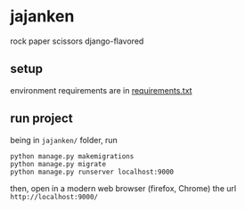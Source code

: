 # jajanken

rock paper scissors django-flavored

## setup

environment requirements are in [requirements.txt](jajanken/requirements.txt)

## run project

being in `jajanken/` folder, run

```shell
python manage.py makemigrations
python manage.py migrate
python manage.py runserver localhost:9000
```

then, open in a modern web browser (firefox, Chrome) the url
`http://localhost:9000/`
